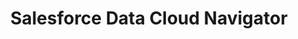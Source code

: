 ---
id: 7fbbc1ee0d11
draft: false
title: Salesforce Data Cloud Navigator
category: services
sub_category: enterprise-platform-services,salesforce-data-cloud-navigator
heroimage: /charts_overlay_city.jpg
heading: "Driving Future Efficiency with Salesforce Data Cloud Navigator"

sub_heading: Tailored Innovation
value_prop: "Unlock productivity and enable future growth with Maven Technologies' Salesforce Data Cloud Navigator Services. We empower businesses and government entities to personalize customer experiences, centralize data, and accelerate value realization through our comprehensive Salesforce expertise and world-class data partnership."
featured_article1_heading: Optimizing Business Growth with Salesforce Data Cloud
featured_article1_description: Explore how Salesforce Data Cloud's personalized customer experiences can unlock productivity and propel business growth.
featured_article1_image: /data_operations_boardroom.jpg
featured_article1_slug: optimizing-business-growth-with-salesforce-data-cloud
expertise_heading: The Salesforce Data Cloud Navigator segments we serve
expertise_subheading: Subject Matter Experts
expertise_heroimage: /woman_virtual_dashboards.jpg
expertise_detail: [
	{
		name: Data Personalization,
		description: Expertise in delivering personalized experiences through efficient data utilization.,
		slug: data-personalization
	},
	{
		name: Data Centralization,
		description: Specialized in centralizing and streamlining data for increased efficiency.,
		slug: data-centralization
	},
	{
		name: Value Acceleration,
		description: Proven professionals in expediting value realization through world-class data partnership.,
		slug: value-acceleration
	},
	{
		name: Customer-Centricity,
		description: Experienced in designing customer-centric solutions with Salesforce.,
		slug: customer-centricity
	},
	{
		name: Insight Activation,
		description: Experts in activating insights for informed decision-making and improved productivity.,
		slug: insight-activation
	},
]
featured_article2_heading: Centralize Data for Increased Efficiency
featured_article2_description: Discover how you can boost your organization's efficacy by leveraging Maven's Salesforce Data Cloud Navigator to centralize your data.
featured_article2_image: /data_operations_boardroom.jpg
featured_article2_slug: centralize-data-for-increased-efficiency
case_studies_heading: Evolve your business, operations and technology models.
case_studies_subheading: Value through Results
case_studies_description: Our teams partner with you on the strategies and solutions to transform your company.
case_studies_category: Results
case_studies_items: [
	{
		case_study_title: Boosting Sales via Data Personalization,
		case_study_subheading: Results,
		case_study_image: /chatbot_worker_keeps_working.jpg,
		case_study_buttontext: Learn More,
		case_study_slug: boosting-sales-via-data-personalization
	},
	{
		case_study_title: Transforming Efficiency with Centralized Data,
		case_study_subheading: Results,
		case_study_image: /chatbot_worker_keeps_working.jpg,
		case_study_buttontext: Learn More,
		case_study_slug: transforming-efficiency-with-centralized-data
	},
	{
		case_study_title: Revolutionizing Decision-Making in Healthcare,
		case_study_subheading: Results,
		case_study_image: /chatbot_worker_keeps_working.jpg,
		case_study_buttontext: Learn More,
		case_study_slug: revolutionizing-decision-making-in-healthcare
	},
]
videosection_videotitle: Discover the three must-dos of AI for financial institutions
videosection_videourl: https://www.youtube.com/embed/PHe0bXAIuk0
videosection_heroimage: /iot_settings_rainbow.jpg
related_articles_heading: Recently published Pulse insights.
related_articles_subheading: Industry Intelligence
related_articles_description: Read the latest Pulse articles and industry insights.
related_articles_category: Industry Intelligence
related_articles_items: [
	{
		related_article_title: Designing Customer-Centric Solutions with Salesforce,
		related_article_subheading: Article,
		related_article_image: /data_operations_boardroom.jpg,
		related_article_buttontext: Read Pulse,
		related_article_slug: designing-customer-centric-solutions-with-salesforce
	},
	{
		related_article_title: Transforming Productivity with Salesforce Data Cloud,
		related_article_subheading: Article,
		related_article_image: /data_operations_boardroom.jpg,
		related_article_buttontext: Read Pulse,
		related_article_slug: transforming-productivity-with-salesforce-data-cloud
	},
	{
		related_article_title: The Power of Personalization Salesforce Data Cloud Navigator,
		related_article_subheading: Article,
		related_article_image: /data_operations_boardroom.jpg,
		related_article_buttontext: Read Pulse,
		related_article_slug: the-power-of-personalization-salesforce-data-cloud-navigator
	},
]
---